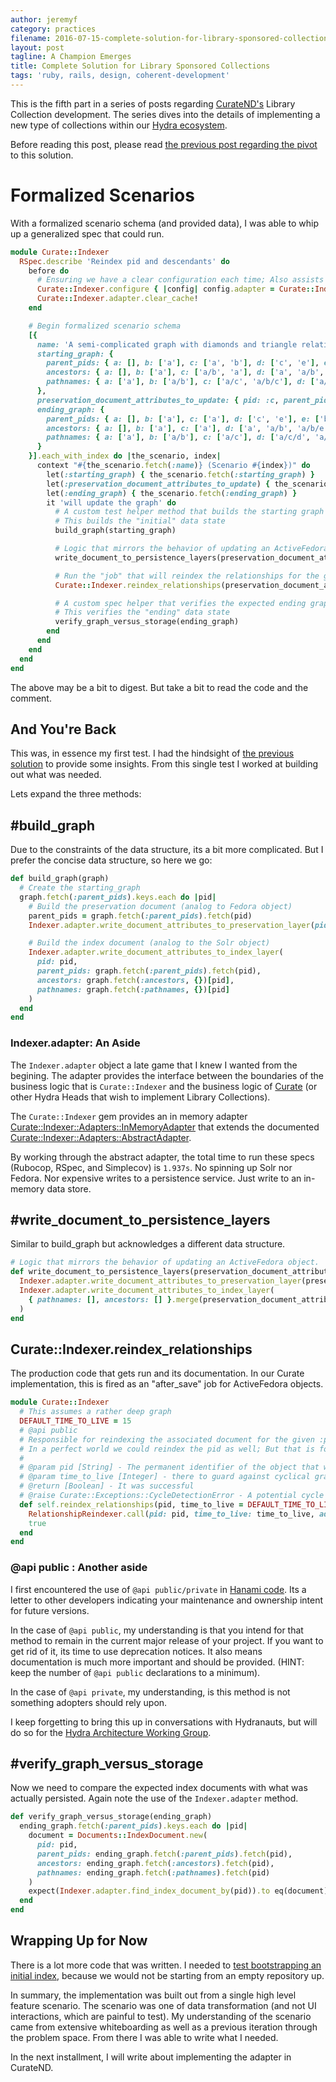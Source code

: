 ```yaml
---
author: jeremyf
category: practices
filename: 2016-07-15-complete-solution-for-library-sponsored-collections.md
layout: post
tagline: A Champion Emerges
title: Complete Solution for Library Sponsored Collections
tags: 'ruby, rails, design, coherent-development'
---
```


This is the fifth part in a series of posts regarding [CurateND's](https://curate.nd.edu/) Library Collection development. The series dives into the details of implementing a new type of collections within our [Hydra ecosystem](https://projecthydra.org/).

Before reading this post, please read [the previous post regarding the pivot](/posts/2016-07-14-pivoting-towards-library-sponsored-collections) to this solution.

# Formalized Scenarios

With a formalized scenario schema (and provided data), I was able to whip up a generalized spec that could run.

```ruby
module Curate::Indexer
  RSpec.describe 'Reindex pid and descendants' do
    before do
      # Ensuring we have a clear configuration each time; Also assists with code coverage.
      Curate::Indexer.configure { |config| config.adapter = Curate::Indexer::Adapters::InMemoryAdapter }
      Curate::Indexer.adapter.clear_cache!
    end

    # Begin formalized scenario schema
    [{
      name: 'A semi-complicated graph with diamonds and triangle relationships',
      starting_graph: {
        parent_pids: { a: [], b: ['a'], c: ['a', 'b'], d: ['c', 'e'], e: ['b'] },
        ancestors: { a: [], b: ['a'], c: ['a/b', 'a'], d: ['a', 'a/b', 'a/b/c', 'a/b/e', 'a/c'], e: ['a', 'a/b'] },
        pathnames: { a: ['a'], b: ['a/b'], c: ['a/c', 'a/b/c'], d: ['a/c/d', 'a/b/c/d', 'a/b/e/d'], e: ['a/b/e'] }
      },
      preservation_document_attributes_to_update: { pid: :c, parent_pids: ['a'] },
      ending_graph: {
        parent_pids: { a: [], b: ['a'], c: ['a'], d: ['c', 'e'], e: ['b'] },
        ancestors: { a: [], b: ['a'], c: ['a'], d: ['a', 'a/b', 'a/b/e', 'a/c'], e: ['a', 'a/b'] },
        pathnames: { a: ['a'], b: ['a/b'], c: ['a/c'], d: ['a/c/d', 'a/b/e/d'], e: ['a/b/e'] }
      }
    }].each_with_index do |the_scenario, index|
      context "#{the_scenario.fetch(:name)} (Scenario #{index})" do
        let(:starting_graph) { the_scenario.fetch(:starting_graph) }
        let(:preservation_document_attributes_to_update) { the_scenario.fetch(:preservation_document_attributes_to_update) }
        let(:ending_graph) { the_scenario.fetch(:ending_graph) }
        it 'will update the graph' do
          # A custom test helper method that builds the starting graph in the indexing and persistence layer.
          # This builds the "initial" data state
          build_graph(starting_graph)

          # Logic that mirrors the behavior of updating an ActiveFedora object.
          write_document_to_persistence_layers(preservation_document_attributes_to_update)

          # Run the "job" that will reindex the relationships for the given pid.
          Curate::Indexer.reindex_relationships(preservation_document_attributes_to_update.fetch(:pid))

          # A custom spec helper that verifies the expected ending graph versus the actual graph as retrieved
          # This verifies the "ending" data state
          verify_graph_versus_storage(ending_graph)
        end
      end
    end
  end
end
```

The above may be a bit to digest. But take a bit to read the code and the comment.

## And You're Back

This was, in essence my first test. I had the hindsight of [the previous solution](/posts/2016-06-24-solving-library-sponsored-collections) to provide some insights. From this single test I worked at building out what was needed.

Lets expand the three methods:

## #build_graph

Due to the constraints of the data structure, its a bit more complicated. But I prefer the concise data structure, so here we go:

```ruby
def build_graph(graph)
  # Create the starting_graph
  graph.fetch(:parent_pids).keys.each do |pid|
    # Build the preservation document (analog to Fedora object)
    parent_pids = graph.fetch(:parent_pids).fetch(pid)
    Indexer.adapter.write_document_attributes_to_preservation_layer(pid: pid, parent_pids: parent_pids)

    # Build the index document (analog to the Solr object)
    Indexer.adapter.write_document_attributes_to_index_layer(
      pid: pid,
      parent_pids: graph.fetch(:parent_pids).fetch(pid),
      ancestors: graph.fetch(:ancestors, {})[pid],
      pathnames: graph.fetch(:pathnames, {})[pid]
    )
  end
end
```

### Indexer.adapter: An Aside

The `Indexer.adapter` object a late game that I knew I wanted from the begining. The adapter provides the interface between the boundaries of the business logic that is `Curate::Indexer` and the business logic of [Curate](https://curate.nd.edu) (or other Hydra Heads that wish to implement Library Collections).

The `Curate::Indexer` gem provides an in memory adapter [Curate::Indexer::Adapters::InMemoryAdapter](https://github.com/ndlib/curate-indexer/blob/3181287b4cfc4d395ad68e95377c189fbe47175b/lib/curate/indexer/adapters/in_memory_adapter.rb) that extends the documented [Curate::Indexer::Adapters::AbstractAdapter](https://github.com/ndlib/curate-indexer/blob/3181287b4cfc4d395ad68e95377c189fbe47175b/lib/curate/indexer/adapters/abstract_adapter.rb).

By working through the abstract adapter, the total time to run these specs (Rubocop, RSpec, and Simplecov) is `1.937s`. No spinning up Solr nor Fedora. Nor expensive writes to a persistence service. Just write to an in-memory data store.

## #write_document_to_persistence_layers

Similar to build_graph but acknowledges a different data structure.

```ruby
# Logic that mirrors the behavior of updating an ActiveFedora object.
def write_document_to_persistence_layers(preservation_document_attributes_to_update)
  Indexer.adapter.write_document_attributes_to_preservation_layer(preservation_document_attributes_to_update)
  Indexer.adapter.write_document_attributes_to_index_layer(
    { pathnames: [], ancestors: [] }.merge(preservation_document_attributes_to_update)
  )
end
```

## Curate::Indexer.reindex_relationships

The production code that gets run and its documentation. In our Curate implementation, this is fired as an "after_save" job for ActiveFedora objects.

```ruby
module Curate::Indexer
  # This assumes a rather deep graph
  DEFAULT_TIME_TO_LIVE = 15
  # @api public
  # Responsible for reindexing the associated document for the given :pid and the descendants of that :pid.
  # In a perfect world we could reindex the pid as well; But that is for another test.
  #
  # @param pid [String] - The permanent identifier of the object that will be reindexed along with its children.
  # @param time_to_live [Integer] - there to guard against cyclical graphs
  # @return [Boolean] - It was successful
  # @raise Curate::Exceptions::CycleDetectionError - A potential cycle was detected
  def self.reindex_relationships(pid, time_to_live = DEFAULT_TIME_TO_LIVE)
    RelationshipReindexer.call(pid: pid, time_to_live: time_to_live, adapter: configuration.adapter)
    true
  end
end
```

### @api public : Another aside

I first encountered the use of `@api public/private` in [Hanami code](http://hanamirb.org/). Its a letter to other developers indicating your maintenance and ownership intent for future versions.

In the case of `@api public`, my understanding is that you intend for that method to remain in the current major release of your project. If you want to get rid of it, its time to use deprecation notices. It also means documentation is much more important and should be provided. (HINT: keep the number of `@api public` declarations to a minimum).

In the case of `@api private`, my understanding, is this method is not something adopters should rely upon.

I keep forgetting to bring this up in conversations with Hydranauts, but will do so for the [Hydra Architecture Working Group](https://wiki.duraspace.org/display/hydra/Hydra+Architecture+Working+Group).

## #verify_graph_versus_storage

Now we need to compare the expected index documents with what was actually persisted. Again note the use of the `Indexer.adapter` method.

```ruby
def verify_graph_versus_storage(ending_graph)
  ending_graph.fetch(:parent_pids).keys.each do |pid|
    document = Documents::IndexDocument.new(
      pid: pid,
      parent_pids: ending_graph.fetch(:parent_pids).fetch(pid),
      ancestors: ending_graph.fetch(:ancestors).fetch(pid),
      pathnames: ending_graph.fetch(:pathnames).fetch(pid)
    )
    expect(Indexer.adapter.find_index_document_by(pid)).to eq(document)
  end
end
```

## Wrapping Up for Now

There is a lot more code that was written. I needed to [test bootstrapping an initial index](https://github.com/ndlib/curate-indexer/blob/3181287b4cfc4d395ad68e95377c189fbe47175b/spec/features/reindex_pid_and_descendants_spec.rb#L166-L227), because we would not be starting from an empty repository up.

In summary, the implementation was built out from a single high level feature scenario. The scenario was one of data transformation (and not UI interactions, which are painful to test). My understanding of the scenario came from extensive whiteboarding as well as a previous iteration through the problem space. From there I was able to write what I needed.

In the next installment, I will write about implementing the adapter in CurateND.
